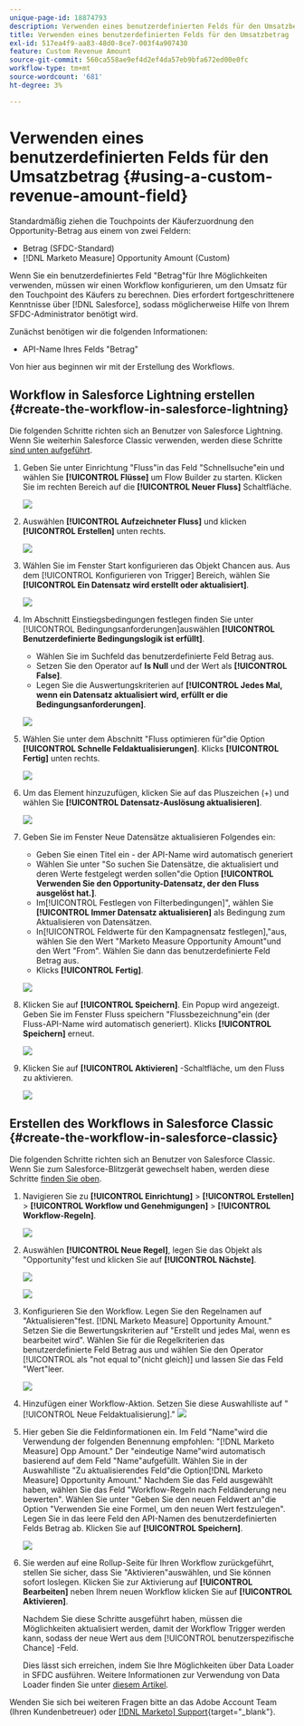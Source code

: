 ```yaml
---
unique-page-id: 18874793
description: Verwenden eines benutzerdefinierten Felds für den Umsatzbetrag - [!DNL Marketo Measure] - Produktdokumentation
title: Verwenden eines benutzerdefinierten Felds für den Umsatzbetrag
exl-id: 517ea4f9-aa83-48d0-8ce7-003f4a907430
feature: Custom Revenue Amount
source-git-commit: 560ca558ae9ef4d2ef4da57eb9bfa672ed00e0fc
workflow-type: tm+mt
source-wordcount: '681'
ht-degree: 3%

---
```


# Verwenden eines benutzerdefinierten Felds für den Umsatzbetrag {#using-a-custom-revenue-amount-field}

Standardmäßig ziehen die Touchpoints der Käuferzuordnung den Opportunity-Betrag aus einem von zwei Feldern:

* Betrag (SFDC-Standard)
* [!DNL Marketo Measure] Opportunity Amount (Custom)

Wenn Sie ein benutzerdefiniertes Feld &quot;Betrag&quot;für Ihre Möglichkeiten verwenden, müssen wir einen Workflow konfigurieren, um den Umsatz für den Touchpoint des Käufers zu berechnen. Dies erfordert fortgeschrittenere Kenntnisse über [!DNL Salesforce], sodass möglicherweise Hilfe von Ihrem SFDC-Administrator benötigt wird.

Zunächst benötigen wir die folgenden Informationen:

* API-Name Ihres Felds &quot;Betrag&quot;

Von hier aus beginnen wir mit der Erstellung des Workflows.

## Workflow in Salesforce Lightning erstellen {#create-the-workflow-in-salesforce-lightning}

Die folgenden Schritte richten sich an Benutzer von Salesforce Lightning. Wenn Sie weiterhin Salesforce Classic verwenden, werden diese Schritte [sind unten aufgeführt](#create-the-workflow-in-salesforce-classic).

1. Geben Sie unter Einrichtung &quot;Fluss&quot;in das Feld &quot;Schnellsuche&quot;ein und wählen Sie **[!UICONTROL Flüsse]** um Flow Builder zu starten. Klicken Sie im rechten Bereich auf die **[!UICONTROL Neuer Fluss]** Schaltfläche.

   ![](assets/using-a-custom-revenue-amount-field-1.png)

1. Auswählen **[!UICONTROL Aufzeichneter Fluss]** und klicken **[!UICONTROL Erstellen]** unten rechts.

   ![](assets/using-a-custom-revenue-amount-field-2.png)

1. Wählen Sie im Fenster Start konfigurieren das Objekt Chancen aus. Aus dem [!UICONTROL Konfigurieren von Trigger] Bereich, wählen Sie **[!UICONTROL Ein Datensatz wird erstellt oder aktualisiert]**.

   ![](assets/using-a-custom-revenue-amount-field-3.png)

1. Im Abschnitt Einstiegsbedingungen festlegen finden Sie unter [!UICONTROL Bedingungsanforderungen]auswählen **[!UICONTROL Benutzerdefinierte Bedingungslogik ist erfüllt]**.
   * Wählen Sie im Suchfeld das benutzerdefinierte Feld Betrag aus.
   * Setzen Sie den Operator auf **Is Null** und der Wert als **[!UICONTROL False]**.
   * Legen Sie die Auswertungskriterien auf **[!UICONTROL Jedes Mal, wenn ein Datensatz aktualisiert wird, erfüllt er die Bedingungsanforderungen]**.

   ![](assets/using-a-custom-revenue-amount-field-4.png)

1. Wählen Sie unter dem Abschnitt &quot;Fluss optimieren für&quot;die Option **[!UICONTROL Schnelle Feldaktualisierungen]**. Klicks **[!UICONTROL Fertig]** unten rechts.

   ![](assets/using-a-custom-revenue-amount-field-5.png)

1. Um das Element hinzuzufügen, klicken Sie auf das Pluszeichen (+) und wählen Sie **[!UICONTROL Datensatz-Auslösung aktualisieren]**.

   ![](assets/using-a-custom-revenue-amount-field-6.png)

1. Geben Sie im Fenster Neue Datensätze aktualisieren Folgendes ein:

   * Geben Sie einen Titel ein - der API-Name wird automatisch generiert
   * Wählen Sie unter &quot;So suchen Sie Datensätze, die aktualisiert und deren Werte festgelegt werden sollen&quot;die Option **[!UICONTROL Verwenden Sie den Opportunity-Datensatz, der den Fluss ausgelöst hat.]**.
   * Im[!UICONTROL Festlegen von Filterbedingungen]&quot;, wählen Sie **[!UICONTROL Immer Datensatz aktualisieren]** als Bedingung zum Aktualisieren von Datensätzen.
   * In[!UICONTROL Feldwerte für den Kampagnensatz festlegen],&quot;aus, wählen Sie den Wert &quot;Marketo Measure Opportunity Amount&quot;und den Wert &quot;From&quot;. Wählen Sie dann das benutzerdefinierte Feld Betrag aus.
   * Klicks **[!UICONTROL Fertig]**.

   ![](assets/using-a-custom-revenue-amount-field-7.png)

1. Klicken Sie auf **[!UICONTROL Speichern]**. Ein Popup wird angezeigt. Geben Sie im Fenster Fluss speichern &quot;Flussbezeichnung&quot;ein (der Fluss-API-Name wird automatisch generiert). Klicks **[!UICONTROL Speichern]** erneut.

   ![](assets/using-a-custom-revenue-amount-field-8.png)

1. Klicken Sie auf **[!UICONTROL Aktivieren]** -Schaltfläche, um den Fluss zu aktivieren.

   ![](assets/using-a-custom-revenue-amount-field-9.png)

## Erstellen des Workflows in Salesforce Classic {#create-the-workflow-in-salesforce-classic}

Die folgenden Schritte richten sich an Benutzer von Salesforce Classic. Wenn Sie zum Salesforce-Blitzgerät gewechselt haben, werden diese Schritte [finden Sie oben](#create-the-workflow-in-salesforce-lightning).

1. Navigieren Sie zu **[!UICONTROL Einrichtung]** > **[!UICONTROL Erstellen]** > **[!UICONTROL Workflow und Genehmigungen]** > **[!UICONTROL Workflow-Regeln]**.

   ![](assets/using-a-custom-revenue-amount-field-10.png)

1. Auswählen **[!UICONTROL Neue Regel]**, legen Sie das Objekt als &quot;Opportunity&quot;fest und klicken Sie auf **[!UICONTROL Nächste]**.

   ![](assets/using-a-custom-revenue-amount-field-11.png)

   ![](assets/using-a-custom-revenue-amount-field-12.png)

1. Konfigurieren Sie den Workflow. Legen Sie den Regelnamen auf &quot;Aktualisieren&quot;fest. [!DNL Marketo Measure] Opportunity Amount.&quot; Setzen Sie die Bewertungskriterien auf &quot;Erstellt und jedes Mal, wenn es bearbeitet wird&quot;. Wählen Sie für die Regelkriterien das benutzerdefinierte Feld Betrag aus und wählen Sie den Operator [!UICONTROL als &quot;not equal to&quot;(nicht gleich)] und lassen Sie das Feld &quot;Wert&quot;leer.

   ![](assets/using-a-custom-revenue-amount-field-13.png)

1. Hinzufügen einer Workflow-Aktion. Setzen Sie diese Auswahlliste auf &quot;[!UICONTROL Neue Feldaktualisierung].&quot;
   ![](assets/using-a-custom-revenue-amount-field-14.png)

1. Hier geben Sie die Feldinformationen ein. Im Feld &quot;Name&quot;wird die Verwendung der folgenden Benennung empfohlen: &quot;[!DNL Marketo Measure] Opp Amount.&quot; Der &quot;eindeutige Name&quot;wird automatisch basierend auf dem Feld &quot;Name&quot;aufgefüllt. Wählen Sie in der Auswahlliste &quot;Zu aktualisierendes Feld&quot;die Option[!DNL Marketo Measure] Opportunity Amount.&quot; Nachdem Sie das Feld ausgewählt haben, wählen Sie das Feld &quot;Workflow-Regeln nach Feldänderung neu bewerten&quot;. Wählen Sie unter &quot;Geben Sie den neuen Feldwert an&quot;die Option &quot;Verwenden Sie eine Formel, um den neuen Wert festzulegen&quot;. Legen Sie in das leere Feld den API-Namen des benutzerdefinierten Felds Betrag ab. Klicken Sie auf **[!UICONTROL Speichern]**.

   ![](assets/using-a-custom-revenue-amount-field-15.png)

1. Sie werden auf eine Rollup-Seite für Ihren Workflow zurückgeführt, stellen Sie sicher, dass Sie &quot;Aktivieren&quot;auswählen, und Sie können sofort loslegen. Klicken Sie zur Aktivierung auf **[!UICONTROL Bearbeiten]** neben Ihrem neuen Workflow klicken Sie auf **[!UICONTROL Aktivieren]**.

   Nachdem Sie diese Schritte ausgeführt haben, müssen die Möglichkeiten aktualisiert werden, damit der Workflow Trigger werden kann, sodass der neue Wert aus dem [!UICONTROL benutzerspezifische Chance] -Feld.

   Dies lässt sich erreichen, indem Sie Ihre Möglichkeiten über Data Loader in SFDC ausführen. Weitere Informationen zur Verwendung von Data Loader finden Sie unter [diesem Artikel](/help/advanced-marketo-measure-features/custom-revenue-amount/using-data-loader-to-update-marketo-measure-custom-amount-field.md).

Wenden Sie sich bei weiteren Fragen bitte an das Adobe Account Team (Ihren Kundenbetreuer) oder [[!DNL Marketo] Support](https://nation.marketo.com/t5/support/ct-p/Support){target="_blank"}.
